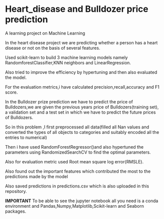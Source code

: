 # Heart_disease and Bulldozer price prediction

A learning  project on Machine Learning

In the heart disease project we are predicting whether a person has a heart disease or not on the basis of several features.

Used scikit-learn to build 3 machine learning models namely RandomforestClassifier,KNN neighbors and LinearRegression.

Also tried to improve the efficiency by hypertuning and then also evaluated the model.

For the evaluation metrics,i have calculated precision,recall,accuracy and F1 score.

In the Bulldozer prize prediction we have to predict the price of Bulldozers,we are given the previous years price of Bulldozers(training set), a validation set and a test set in which we have to predict the future prices of Bulldozers.

So in this problem ,I first preprocessed all data(filled all Nan values and converted the types of all objects to categories and suitably encoded all the entries to numerical)

Then i have used RandomForestRegressor()and also hypertuned the parameters using RandomizedSearchCV to find the optimal parameters.

Also for evaluation metric used Root mean square log error(RMSLE).

Also found out the important features which contributed the most to the predictions made by the model

Also saved predictions in predictions.csv which is also uploaded in this repository.

**IMPORTANT**
To be able to see the jupyter notebook all you need is a  conda environment and Pandas,Numpy,Matplotlib,Scikit-learn and Seaborn packages.
